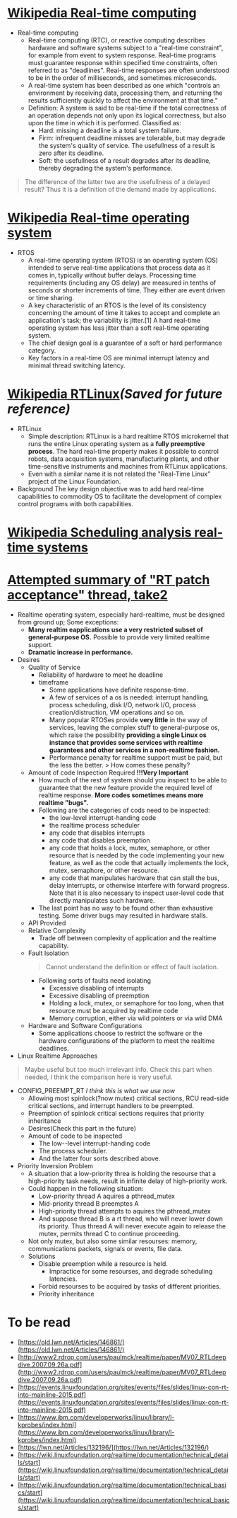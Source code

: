 # [Wikipedia Real-time computing](https://en.wikipedia.org/wiki/Real-time_computing#Hard)
- Real-time computing
  - Real-time computing (RTC), or reactive computing describes hardware and software systems subject to a "real-time constraint", for example from event to system response. Real-time programs must guarantee response within specified time constraints, often referred to as "deadlines". Real-time responses are often understood to be in the order of milliseconds, and sometimes microseconds.
  - A real-time system has been described as one which "controls an environment by receiving data, processing them, and returning the results sufficiently quickly to affect the environment at that time."
  - Definition: A system is said to be real-time if the total correctness of an operation depends not only upon its logical correctness, but also upon the time in which it is performed. Classified as:
    - Hard: missing a deadline is a total system failure.
    - Firm: infrequent deadline misses are tolerable, but may degrade the system's quality of service. The usefullness of a result is zero after its deadline.
    - Soft: the usefullness of a result degrades after its deadline, thereby degrading the system's performance.
> The difference of the latter two are the usefullness of a delayed result? Thus it is a definition of the demand made by applications.

# [Wikipedia Real-time operating system](https://en.wikipedia.org/wiki/Real-time_operating_system)
- RTOS
  - A real-time operating system (RTOS) is an operating system (OS) intended to serve real-time applications that process data as it comes in, typically without buffer delays. Processing time requirements (including any OS delay) are measured in tenths of seconds or shorter increments of time. They either are event driven or time sharing.
  - A key characteristic of an RTOS is the level of its consistency concerning the amount of time it takes to accept and complete an application's task; the variability is jitter.[1] A hard real-time operating system has less jitter than a soft real-time operating system.
  - The chief design goal is a guarantee of a soft or hard performance category.
  - Key factors in a real-time OS are minimal interrupt latency and minimal thread switching latency.

# [Wikipedia RTLinux](https://en.wikipedia.org/wiki/RTLinux)*(Saved for future reference)*
- RTLinux
  - Simple description: RTLinux is a hard realtime RTOS microkernel that runs the entire Linux operating system as a **fully preemptive process**. The hard real-time property makes it possible to control robots, data acquisition systems, manufacturing plants, and other time-sensitive instruments and machines from RTLinux applications.
  - Even with a similar name it is not related the "Real-Time Linux" project of the Linux Foundation.
- Background
  The key design objective was to add hard real-time capabilities to commodity OS to facilitate the development of complex control programs with both capabilities.

# [Wikipedia Scheduling analysis real-time systems](https://en.wikipedia.org/wiki/Scheduling_analysis_real-time_systems)

# [Attempted summary of "RT patch acceptance" thread, take2](https://old.lwn.net/Articles/143323/)
- Realtime operating system, especially hard-realtime, must be designed from ground up; Some exceptions:
  - **Many realtim eapplications use a very restricted subset of general-purpose OS.** Possible to provide very limited realtime support.
  - **Dramatic increase in performance.**
- Desires
  - Quality of Service
    - Reliability of hardware to meet he deadline
    - timeframe
      - Some applications have definite response-time.
      - A few of services of a os is needed: interrupt handling, process scheduling, disk I/O, network I/O, process creation/distruction, VM operations and so on.
      - Many popular RTOSes provide **very little** in the way of services, leaving the complex stuff to general-purpose os, which raise the possibility **providing a single Linux os instance that provides some services with realtime guarantees and other services in a non-realtime fashion.**
      - Performance penalty for realtime support must be paid, but the less the better. > How comes these penalty?
  - Amount of code Inspection Required **!!!Very Important**
    - How much of the rest of system should you inspect to be able to guarantee that the new feature provide the required level of realtime response. **More codes sometimes means more realtime "bugs".**
    - Following are the categories of cods need to be inspected:
      - the low-level interrupt-handing code
      - the realtime process scheduler
      - any code that disables interrupts
      - any code that disables preemption
      - any code that holds a lock, mutex, semaphore, or other resource that is needed by the code implementing your new feature, as well as the code that actually implements the lock, mutex, semaphore, or other resource.
      - any code that manipulates hardware that can stall the bus, delay interrupts, or otherwise interfere with forward progress. Note that it is also necessary to inspect user-level code that directly manipulates such hardware.
    - The last point has no way to be found other than exhaustive testing. Some driver bugs may resulted in hardware stalls.
  - API Provided
  - Relative Complexity
    - Trade off between complexity of application and the realtime capability.
  - Fault Isolation
    > Cannot understand the definition or effect of fault isolation.
    - Following sorts of faults need isolating
      - Excessive disabling of interrupts
      - Excessive disabling of preemption
      - Holding a lock, mutex, or semaphore for too long, when that resource must be acquired by realtime code
      - Memory corruption, either via wild pointers or via wild DMA
  - Hardware and Software Configurations
    - Some applications choose to restrict the software or the hardware configurations of the platform to meet the realtime deadlines.
- Linux Realtime Approaches
> Maybe useful but too much irrelevant info. Check this part when needed, I think the comparison here is very useful.
  - CONFIG_PREEMPT_RT *I think this is what we use now*
    - Allowing most spinlock(?now mutex) critical sections, RCU read-side critical sections, and interrupt handlers to be preempted.
    - Preemption of spinlock critical sections requires that priority inheritance
    - Desires(Check this part in the future)
    - Amount of code to be inspected
      - The low--level interrupt-handing code
      - The process scheduler.
      - And the latter four sorts described above.
- Priority Inversion Problem
  - A situation that a low-priority threa is holding the resourse that a high-priority task needs, result in infinite delay of high-priority work.
  - Could happen in the following situation:
    - Low-priority thread A aquires a pthread_mutex
    - Mid-priority thread B preemptes A
    - High-priority thread attempts to aquires the pthread_mutex
    - And suppose thread B is a rt thread, who will never lower down its priority. Thus thread A will never execute again to release the mutex, permits thread C to continue proceeding.
  - Not only mutex, but also some similar resourses: memory, communications packets, signals or events, file data.
  - Solutions
    - Disable preemption while a resource is held. 
      - Impractice for some resourses, and degrade scheduling latencies.
    - Forbid resourses to be acquired by tasks of different priorities.
    - Priority inheritance

# To be read
- [https://old.lwn.net/Articles/146861/](https://old.lwn.net/Articles/146861/)
- [http://www2.rdrop.com/users/paulmck/realtime/paper/MV07_RTLdeepdive.2007.09.26a.pdf](http://www2.rdrop.com/users/paulmck/realtime/paper/MV07_RTLdeepdive.2007.09.26a.pdf)
- [https://events.linuxfoundation.org/sites/events/files/slides/linux-con-rt-into-mainline-2015.pdf](https://events.linuxfoundation.org/sites/events/files/slides/linux-con-rt-into-mainline-2015.pdf)
- [https://www.ibm.com/developerworks/linux/library/l-kprobes/index.html](https://www.ibm.com/developerworks/linux/library/l-kprobes/index.html)
- [https://lwn.net/Articles/132196/](https://lwn.net/Articles/132196/)
- [https://wiki.linuxfoundation.org/realtime/documentation/technical_details/start](https://wiki.linuxfoundation.org/realtime/documentation/technical_details/start)
- [https://wiki.linuxfoundation.org/realtime/documentation/technical_basics/start](https://wiki.linuxfoundation.org/realtime/documentation/technical_basics/start)
